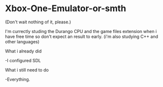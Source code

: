 # Xbox-One-Emulator-or-smth
(Don't wait nothing of it, please.)

I'm currectly studing the Durango CPU and the game files extension when i have free time so don't expect an result to early. (i'm also studying C++ and other languages)

What i already did

-I configured SDL

What i still need to do

-Everything.

